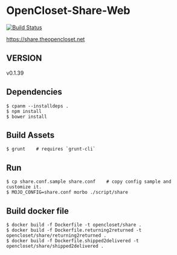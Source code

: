 # OpenCloset-Share-Web #

[![Build Status](https://travis-ci.org/opencloset/monitor.svg?branch=v0.1.39)](https://travis-ci.org/opencloset/OpenCloset-Share-Web)

https://share.theopencloset.net

## VERSION ##

v0.1.39

## Dependencies ##

    $ cpanm --installdeps .
    $ npm install
    $ bower install

## Build Assets ##

    $ grunt    # requires `grunt-cli`

## Run ##

    $ cp share.conf.sample share.conf    # copy config sample and customize it.
    $ MOJO_CONFIG=share.conf morbo ./script/share

## Build docker file ##

    $ docker build -f Dockerfile -t opencloset/share .
    $ docker build -f Dockerfile.returning2returned -t opencloset/share/returning2returned .
    $ docker build -f Dockerfile.shipped2delivered -t opencloset/share/shipped2delivered .
